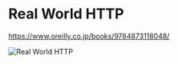 # Real World HTTP

https://www.oreilly.co.jp/books/9784873118048/

![Real World HTTP](https://www.oreilly.co.jp/books/images/picture_large978-4-87311-804-8.jpeg)

